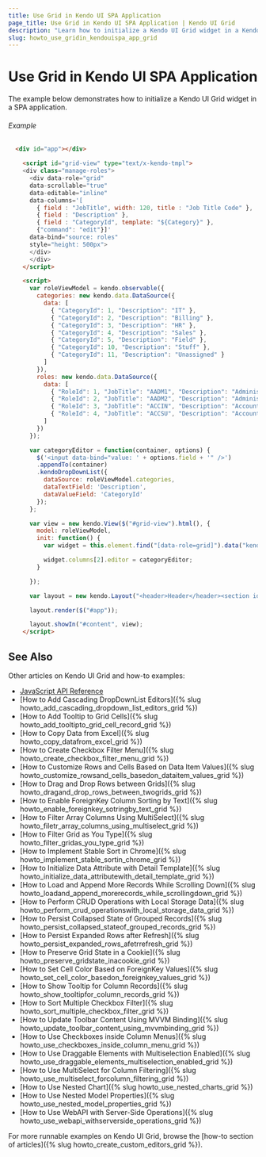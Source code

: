 ```yaml
---
title: Use Grid in Kendo UI SPA Application
page_title: Use Grid in Kendo UI SPA Application | Kendo UI Grid
description: "Learn how to initialize a Kendo UI Grid widget in a Kendo UI SPA application."
slug: howto_use_gridin_kendouispa_app_grid
---
```


# Use Grid in Kendo UI SPA Application

The example below demonstrates how to initialize a Kendo UI Grid widget in a SPA application.

###### Example

```html
  <div id="app"></div>

    <script id="grid-view" type="text/x-kendo-tmpl">
    <div class="manage-roles">
      <div data-role="grid"
      data-scrollable="true"
      data-editable="inline"
      data-columns='[
        { field : "JobTitle", width: 120, title : "Job Title Code" },
        { field : "Description" },
        { field : "CategoryId", template: "${Category}" },
        {"command": "edit"}]'
      data-bind="source: roles"
      style="height: 500px">
      </div>
      </div>
    </script>

    <script>
      var roleViewModel = kendo.observable({
        categories: new kendo.data.DataSource({
          data: [
            { "CategoryId": 1, "Description": "IT" },
            { "CategoryId": 2, "Description": "Billing" },
            { "CategoryId": 3, "Description": "HR" },
            { "CategoryId": 4, "Description": "Sales" },
            { "CategoryId": 5, "Description": "Field" },
            { "CategoryId": 10, "Description": "Stuff" },
            { "CategoryId": 11, "Description": "Unassigned" }
          ]
        }),
        roles: new kendo.data.DataSource({
          data: [
            { "RoleId": 1, "JobTitle": "AADM1", "Description": "Administrative Assistant I", "Category": "Stuff", "CategoryId": 10 },
            { "RoleId": 2, "JobTitle": "AADM2", "Description": "Administrative Assistant II", "Category": null, "CategoryId": 0 },
            { "RoleId": 3, "JobTitle": "ACCIN", "Description": "Accounting Intern", "Category": null, "CategoryId": 0 },
            { "RoleId": 4, "JobTitle": "ACCSU", "Description": "Accounting Supervisor", "Category": null, "CategoryId": 0 }, { "RoleId": 5, "JobTitle": "ACCTC", "Description": "Accountant", "Category": null, "CategoryId": 0 }
          ]
        })
      });

      var categoryEditor = function(container, options) {     
        $('<input data-bind="value: ' + options.field + '" />')
        .appendTo(container)
        .kendoDropDownList({
          dataSource: roleViewModel.categories,
          dataTextField: 'Description',
          dataValueField: 'CategoryId'
        });
      };

      var view = new kendo.View($("#grid-view").html(), {
        model: roleViewModel,
        init: function() {
          var widget = this.element.find("[data-role=grid]").data("kendoGrid");

          widget.columns[2].editor = categoryEditor;
        }

      });

      var layout = new kendo.Layout("<header>Header</header><section id='content'></section><footer></footer>");

      layout.render($("#app"));

      layout.showIn("#content", view);
    </script>
```

## See Also

Other articles on Kendo UI Grid and how-to examples:

* [JavaScript API Reference](/api/javascript/ui/grid)
* [How to Add Cascading DropDownList Editors]({% slug howto_add_cascading_dropdown_list_editors_grid %})
* [How to Add Tooltip to Grid Cells]({% slug howto_add_tooltipto_grid_cell_record_grid %})
* [How to Copy Data from Excel]({% slug howto_copy_datafrom_excel_grid %})
* [How to Create Checkbox Filter Menu]({% slug howto_create_checkbox_filter_menu_grid %})
* [How to Customize Rows and Cells Based on Data Item Values]({% slug howto_customize_rowsand_cells_basedon_dataitem_values_grid %})
* [How to Drag and Drop Rows between Grids]({% slug howto_dragand_drop_rows_between_twogrids_grid %})
* [How to Enable ForeignKey Column Sorting by Text]({% slug howto_enable_foreignkey_sotringby_text_grid %})
* [How to Filter Array Columns Using MultiSelect]({% slug howto_filetr_array_columns_using_multiselect_grid %})
* [How to Filter Grid as You Type]({% slug howto_filter_gridas_you_type_grid %})
* [How to Implement Stable Sort in Chrome]({% slug howto_implement_stable_sortin_chrome_grid %})
* [How to Initialize Data Attribute with Detail Template]({% slug howto_initialize_data_attributewith_detail_template_grid %})
* [How to Load and Append More Records While Scrolling Down]({% slug howto_loadand_append_morerecords_while_scrollingdown_grid %})
* [How to Perform CRUD Operations with Local Storage Data]({% slug howto_perform_crud_operationswith_local_storage_data_grid %})
* [How to Persist Collapsed State of Grouped Records]({% slug howto_persist_collapsed_stateof_grouped_records_grid %})
* [How to Persist Expanded Rows after Refresh]({% slug howto_persist_expanded_rows_afetrrefresh_grid %})
* [How to Preserve Grid State in a Cookie]({% slug howto_preserve_gridstate_inacookie_grid %})
* [How to Set Cell Color Based on ForeignKey Values]({% slug howto_set_cell_color_basedon_foreignkey_values_grid %})
* [How to Show Tooltip for Column Records]({% slug howto_show_tooltipfor_column_records_grid %})
* [How to Sort Multiple Checkbox Filter]({% slug howto_sort_multiple_checkbox_filter_grid %})
* [How to Update Toolbar Content Using MVVM Binding]({% slug howto_update_toolbar_content_using_mvvmbinding_grid %})
* [How to Use Checkboxes inside Column Menus]({% slug howto_use_checkboxes_inside_column_menu_grid %})
* [How to Use Draggable Elements with Multiselection Enabled]({% slug howto_use_draggable_elements_multiselection_enabled_grid %})
* [How to Use MultiSelect for Column Filtering]({% slug howto_use_multiselect_forcolumn_filtering_grid %})
* [How to Use Nested Chart]({% slug howto_use_nested_charts_grid %})
* [How to Use Nested Model Properties]({% slug howto_use_nested_model_properties_grid %})
* [How to Use WebAPI with Server-Side Operations]({% slug howto_use_webapi_withserverside_operations_grid %})

For more runnable examples on Kendo UI Grid, browse the [how-to section of articles]({% slug howto_create_custom_editors_grid %}).
